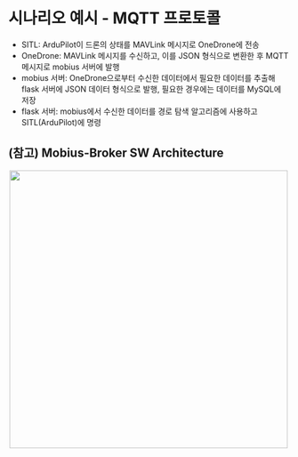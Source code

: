 # 시나리오 예시 - MQTT 프로토콜

* SITL: ArduPilot이 드론의 상태를 MAVLink 메시지로 OneDrone에 전송
* OneDrone: MAVLink 메시지를 수신하고, 이를 JSON 형식으로 변환한 후 MQTT 메시지로 mobius 서버에 발행
* mobius 서버: OneDrone으로부터 수신한 데이터에서 필요한 데이터를 추출해 flask 서버에 JSON 데이터 형식으로 발행, 필요한 경우에는 데이터를 MySQL에 저장
* flask 서버: mobius에서 수신한 데이터를 경로 탐색 알고리즘에 사용하고 SITL(ArduPilot)에 명령

## (참고) Mobius-Broker SW Architecture
<div align="center">
<img src="https://user-images.githubusercontent.com/29790334/28245393-a1159d5e-6a40-11e7-8948-4262bf29c371.png" width="500"/>
</div>
